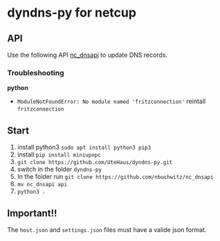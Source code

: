 # dyndns-py for netcup

## API

Use the following API [nc_dnsapi](https://github.com/nbuchwitz/nc_dnsapi) to update DNS records.


### Troubleshooting

**python**
- `ModuleNotFoundError: No module named 'fritzconnection'` reintall `fritzconnection`

## Start

1. install python3 `sudo apt install python3 pip3` 
1. install `pip install miniupnpc`
1. `git clone https://github.com/UteHaus/dyndns-py.git`
1. switch in the folder `dyndns-py`
1. In the folder run `git clone https://github.com/nbuchwitz/nc_dnsapi`
1. `mv nc_dnsapi api`
1. `python3 .`

## Important!!

The `host.json` and `settings.json` files must have a valide json format.
